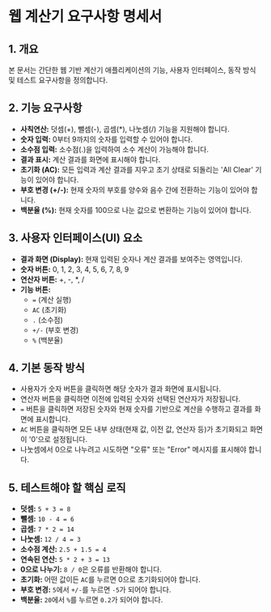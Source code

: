 # 웹 계산기 요구사항 명세서

## 1. 개요
본 문서는 간단한 웹 기반 계산기 애플리케이션의 기능, 사용자 인터페이스, 동작 방식 및 테스트 요구사항을 정의합니다.

## 2. 기능 요구사항
- **사칙연산:** 덧셈(+), 뺄셈(-), 곱셈(*), 나눗셈(/) 기능을 지원해야 합니다.
- **숫자 입력:** 0부터 9까지의 숫자를 입력할 수 있어야 합니다.
- **소수점 입력:** 소수점(.)을 입력하여 소수 계산이 가능해야 합니다.
- **결과 표시:** 계산 결과를 화면에 표시해야 합니다.
- **초기화 (AC):** 모든 입력과 계산 결과를 지우고 초기 상태로 되돌리는 'All Clear' 기능이 있어야 합니다.
- **부호 변경 (+/-):** 현재 숫자의 부호를 양수와 음수 간에 전환하는 기능이 있어야 합니다.
- **백분율 (%):** 현재 숫자를 100으로 나눈 값으로 변환하는 기능이 있어야 합니다.

## 3. 사용자 인터페이스(UI) 요소
- **결과 화면 (Display):** 현재 입력된 숫자나 계산 결과를 보여주는 영역입니다.
- **숫자 버튼:** 0, 1, 2, 3, 4, 5, 6, 7, 8, 9
- **연산자 버튼:** +, -, *, /
- **기능 버튼:**
    - `=` (계산 실행)
    - `AC` (초기화)
    - `.` (소수점)
    - `+/-` (부호 변경)
    - `%` (백분율)

## 4. 기본 동작 방식
- 사용자가 숫자 버튼을 클릭하면 해당 숫자가 결과 화면에 표시됩니다.
- 연산자 버튼을 클릭하면 이전에 입력된 숫자와 선택된 연산자가 저장됩니다.
- `=` 버튼을 클릭하면 저장된 숫자와 현재 숫자를 기반으로 계산을 수행하고 결과를 화면에 표시합니다.
- `AC` 버튼을 클릭하면 모든 내부 상태(현재 값, 이전 값, 연산자 등)가 초기화되고 화면이 '0'으로 설정됩니다.
- 나눗셈에서 0으로 나누려고 시도하면 "오류" 또는 "Error" 메시지를 표시해야 합니다.

## 5. 테스트해야 할 핵심 로직
- **덧셈:** `5 + 3 = 8`
- **뺄셈:** `10 - 4 = 6`
- **곱셈:** `7 * 2 = 14`
- **나눗셈:** `12 / 4 = 3`
- **소수점 계산:** `2.5 + 1.5 = 4`
- **연속된 연산:** `5 * 2 + 3 = 13`
- **0으로 나누기:** `8 / 0`은 오류를 반환해야 합니다.
- **초기화:** 어떤 값이든 `AC`를 누르면 0으로 초기화되어야 합니다.
- **부호 변경:** `5`에서 `+/-`를 누르면 `-5`가 되어야 합니다.
- **백분율:** `20`에서 `%`를 누르면 `0.2`가 되어야 합니다.
